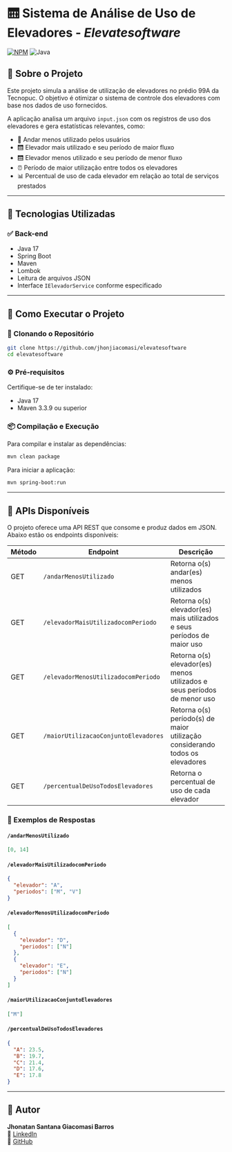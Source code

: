 # 🛗 Sistema de Análise de Uso de Elevadores - *Elevatesoftware*

[![NPM](https://img.shields.io/npm/l/react)](https://github.com/jhonjiacomasi/elevatesoftware/blob/master/LICENSE)
![Java](https://img.shields.io/badge/java-%23ED8B00.svg?style=for-the-badge&logo=openjdk&logoColor=white)

## 📌 Sobre o Projeto

Este projeto simula a análise de utilização de elevadores no prédio 99A da Tecnopuc. O objetivo é otimizar o sistema de controle dos elevadores com base nos dados de uso fornecidos.

A aplicação analisa um arquivo `input.json` com os registros de uso dos elevadores e gera estatísticas relevantes, como:

- 🚪 Andar menos utilizado pelos usuários  
- 🛗 Elevador mais utilizado e seu período de maior fluxo  
- 🛗 Elevador menos utilizado e seu período de menor fluxo  
- ⏰ Período de maior utilização entre todos os elevadores  
- 📊 Percentual de uso de cada elevador em relação ao total de serviços prestados

---

## 🚀 Tecnologias Utilizadas

### ✅ Back-end
- Java 17
- Spring Boot
- Maven
- Lombok
- Leitura de arquivos JSON
- Interface `IElevadorService` conforme especificado

---

## 🔧 Como Executar o Projeto

### 🔁 Clonando o Repositório

```bash
git clone https://github.com/jhonjiacomasi/elevatesoftware
cd elevatesoftware
```

### ⚙️ Pré-requisitos

Certifique-se de ter instalado:

- Java 17  
- Maven 3.3.9 ou superior

### 📦 Compilação e Execução

Para compilar e instalar as dependências:

```bash
mvn clean package
```

Para iniciar a aplicação:

```bash
mvn spring-boot:run
```

---

## 📡 APIs Disponíveis

O projeto oferece uma API REST que consome e produz dados em JSON. Abaixo estão os endpoints disponíveis:

| Método | Endpoint                         | Descrição                                                        |
|--------|---------------------------------|-----------------------------------------------------------------|
| GET    | `/andarMenosUtilizado`           | Retorna o(s) andar(es) menos utilizados                         |
| GET    | `/elevadorMaisUtilizadocomPeriodo` | Retorna o(s) elevador(es) mais utilizados e seus períodos de maior uso |
| GET    | `/elevadorMenosUtilizadocomPeriodo` | Retorna o(s) elevador(es) menos utilizados e seus períodos de menor uso |
| GET    | `/maiorUtilizacaoConjuntoElevadores` | Retorna o(s) período(s) de maior utilização considerando todos os elevadores |
| GET    | `/percentualDeUsoTodosElevadores` | Retorna o percentual de uso de cada elevador                   |

### 🧪 Exemplos de Respostas

#### `/andarMenosUtilizado`

```json
[0, 14]
```

#### `/elevadorMaisUtilizadocomPeriodo`

```json
{
  "elevador": "A",
  "periodos": ["M", "V"]
}
```

#### `/elevadorMenosUtilizadocomPeriodo`

```json
[
  {
    "elevador": "D",
    "periodos": ["N"]
  },
  {
    "elevador": "E",
    "periodos": ["N"]
  }
]
```

#### `/maiorUtilizacaoConjuntoElevadores`

```json
["M"]
```

#### `/percentualDeUsoTodosElevadores`

```json
{
  "A": 23.5,
  "B": 19.7,
  "C": 21.4,
  "D": 17.6,
  "E": 17.8
}
```

---

## 👤 Autor

**Jhonatan Santana Giacomasi Barros**  
🔗 [LinkedIn](https://www.linkedin.com/in/jhonatan-giacomasi/)  
🔗 [GitHub](https://github.com/jhonjiacomasi)
